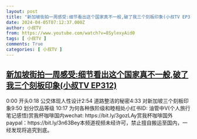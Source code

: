 ```yaml
---
layout: post
title: "新加坡街拍一周感受:细节看出这个国家真不一般,破了我三个刻板印象(小叔TV EP312)"
date: 2024-04-05T07:12:37.000Z
author: 小叔TV
from: https://www.youtube.com/watch?v=8SylexyAid0
tags: [ 小叔TV ]
comments: True
categories: [ 小叔TV ]
---
```

<!--1712301157000-->
[新加坡街拍一周感受:细节看出这个国家真不一般,破了我三个刻板印象(小叔TV EP312)](https://www.youtube.com/watch?v=8SylexyAid0)
------

<div>
0:00 开头0:18 公交体现人性设计2:54 道路整洁的秘密4:33 对新加坡三个刻板印象9:50 划分饮品等级 10:17 为何各种族阶级和睦相处小红书ID: 油管中V(个人旅行笔记感悟)赏我杯咖啡国内wechat: https://bit.ly/3gozLAy赏我杯咖啡国外paypal：https://bit.ly/3n63Bey本频道视频未经许可，禁止擅自搬运至国内，一经发现将追究到底。
</div>
